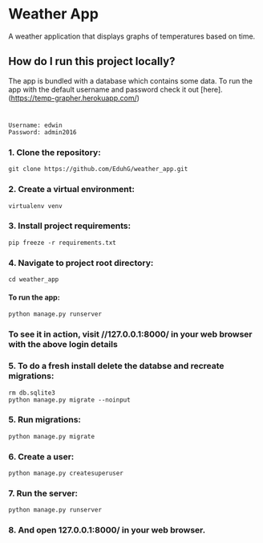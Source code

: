 # Weather App
A weather application that displays graphs of temperatures based on time.

## How do I run this project locally?

The app is bundled with a database which contains some data. To run the app with the default username and password check it out [here].(https://temp-grapher.herokuapp.com/)
#
    Username: edwin
    Password: admin2016

### 1. Clone the repository:

    git clone https://github.com/EduhG/weather_app.git

### 2. Create a virtual environment:

    virtualenv venv

### 3. Install project requirements:

    pip freeze -r requirements.txt

### 4. Navigate to project root directory:

    cd weather_app

#### To run the app:

    python manage.py runserver

### To see it in action, visit //127.0.0.1:8000/ in your web browser with the above login details

### 5. To do a fresh install delete the databse and recreate migrations:

    rm db.sqlite3
    python manage.py migrate --noinput

### 5. Run migrations:

    python manage.py migrate

### 6. Create a user:

    python manage.py createsuperuser

### 7. Run the server:

    python manage.py runserver

### 8. And open 127.0.0.1:8000/ in your web browser.
